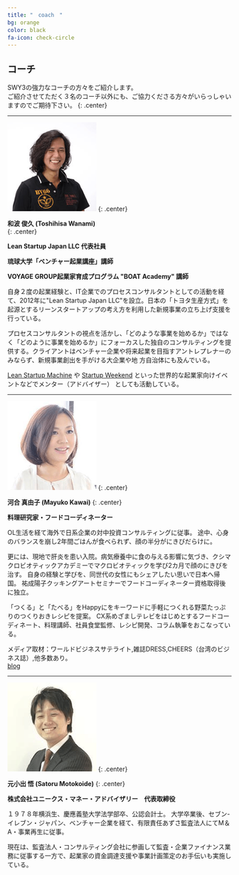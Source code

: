 ```yaml
---
title: "　coach　"
bg: orange
color: black
fa-icon: check-circle
---
```


## **コーチ**

SWY3の強力なコーチの方々をご紹介します。<br>
ご紹介させてただく３名のコーチ以外にも、ご協力くださる方々がいらっしゃいますのでご期待下さい。
{: .center}


-------------------------


<img src="/img/coach/coach1.png" class="fa-stack subtlecircle" style="font-size:100px;">
{: .center}

**和波 俊久 (Toshihisa Wanami)** <br>
{: .center}

**Lean Startup Japan LLC 代表社員** <br>

**琉球大学「ベンチャー起業講座」講師** <br>

**VOYAGE GROUP起業家育成プログラム "BOAT Academy" 講師** <br>


自身２度の起業経験と、IT企業でのプロセスコンサルタントとしての活動を経て、2012年に"Lean Startup Japan LLC"を設立。日本の「トヨタ生産方式」を起源とするリーンスタートアップの考え方を利用した新規事業の立ち上げ支援を行っている。

プロセスコンサルタントの視点を活かし、「どのような事業を始めるか」ではなく「どのように事業を始めるか」にフォーカスした独自のコンサルティングを提供する。クライアントはベンチャー企業や将来起業を目指すアントレプレナーのみならず、新規事業創出を手がける大企業や地 方自治体にも及んでいる。

[Lean Startup Machine](http://leanstartupmachine.com) や
[Startup Weekend](http://startupweekend.org)
といった世界的な起業家向けイベントなどでメンター（アドバイザー） としても活動している。


-------------------------

<img src="/img/coach/coach2.png" class="fa-stack subtlecircle" style="font-size:100px;">
{: .center}

**河合 真由子 (Mayuko Kawai)**
{: .center}

**料理研究家・フードコーディネーター**

OL生活を経て海外で日系企業の対中投資コンサルティングに従事。
途中、心身のバランスを崩し2年間ごはんが食べられず、顔の半分がにきびだらけに。

更には、現地で肝炎を患い入院。病気療養中に食の与える影響に気づき、クシマクロビオティックアカデミーでマクロビオティックを学び2カ月で顔のにきびを治す。
自身の経験と学びを、同世代の女性にもシェアしたい思いで日本へ帰国。
祐成陽子クッキングアートセミナーでフードコーディネーター資格取得後に独立。

「つくる」と「たべる」をHappyにをキーワードに手軽につくれる野菜たっぷりのつくりおきレシピを提案。
CX系めざましテレビをはじめとするフードコーディネート、料理講師、社員食堂監修、レシピ開発、コラム執筆をおこなっている。

メディア取材：ワールドビジネスサテライト,雑誌DRESS,CHEERS（台湾のビジネス誌）,他多数あり。
<br>
[blog](http://ameblo.jp/cookingupdreams)

-------------------------


<img src="/img/coach/coach3.png" class="fa-stack subtlecircle" style="font-size:100px;">
{: .center}

**元小出 悟 (Satoru Motokoide)**
{: .center}

**株式会社ユニークス・マネー・アドバイザリー　代表取締役**

１９７８年横浜生、慶應義塾大学法学部卒、公認会計士。
大学卒業後、セブン-イレブン・ジャパン、ベンチャー企業を経て、有限責任あずさ監査法人にてM＆A・事業再生に従事。

現在は、監査法人・コンサルティング会社に参画して監査・企業ファイナンス業務に従事する一方で、起業家の資金調達支援や事業計画策定のお手伝いも実施している。

